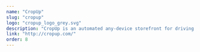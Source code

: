 ```yaml
---
name: "CropUp"
slug: "cropup"
logo: "cropup_logo_grey.svg"
description: "CropUp is an automated any-device storefront for driving sales through social media"
link: "http://cropup.com/"
order: 8
---
```

